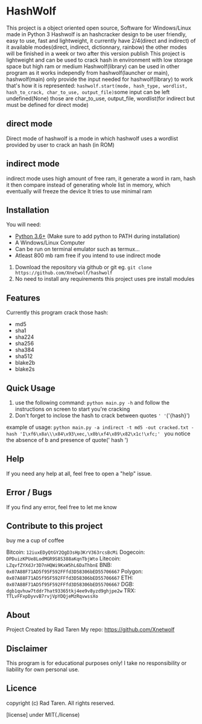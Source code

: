 # HashWolf

This project is a object oriented open source, Software for Windows/Linux made in Python 3 
Hashwolf is an hashcracker design to be user friendly, easy to use, fast and lightweight, it currently have 2/4(direct and indirect) of it available modes(direct, indirect, dictionnary, rainbow)
the other modes will be finished in a week or two after this version publish
This project is lightweight and can be used to crack hash in environment with low storage space but high ram or medium
Hashwolf(library) can be used in other program as it works independly from hashwolf(launcher or main), hashwolf(main) only provide the input needed for hashwolf(library) to work
that's how it is represented:
	`hashwolf.start(mode, hash_type, wordlist, hash_to_crack, char_to_use, output_file)`some input can be left undefined(None) those are char_to_use, output_file, wordlist(for indirect but must be defined for direct mode)

## direct mode
Direct mode of hashwolf is a mode in which hashwolf uses a wordlist provided by user to crack an hash (in ROM)
## indirect mode
indirect mode uses high amount of free ram, it generate a word in ram, hash it then compare instead of generating whole list in memory, which eventually will freeze the device
It tries to use minimal ram

## Installation

You will need:

* [Python 3.6+](https://www.python.org/downloads) (Make sure to add python to PATH during installation)
* A Windows/Linux Computer
* Can be run on terminal emulator such as termux...
* Atleast 800 mb ram free if you intend to use indirect mode

1. Download the repository via github or git eg. `git clone https://github.com/Xnetwolf/hashwolf`
2. No need to install any requirements this project uses pre install modules

## Features

Currently this program crack those hash:

* md5
* sha1
* sha224
* sha256
* sha384
* sha512
* blake2b
* blake2s

## Quick Usage

1. use the following command:
`python main.py -h` and follow the instructions on screen to start you're cracking 
2. Don't forget to inclose the hash to crack between quotes `' '`('{hash}')

example of usage:
`python main.py -a indirect -t md5 -out cracked.txt -hash 'I\xf6\x8a\\\x84\x93\xec,\x0b\xf4\x89\x82\x1c!\xfc;' ` 
you notice the absence of b and presence of quote(' hash ')

## Help

If you need any help at all, feel free to open a "help" issue.

## Error / Bugs

If you find any error, feel free to let me know

## Contribute to this project
buy me a cup of coffee

Bitcoin: `12iuxEDyQtGY2QgD3sHp3KrV363rcsBcMi`
Dogecoin: `DPDuizKPUe8LodMGR9S8S388aKqnTbjWto`
Litecoin: `LZqvfZYXdJr3D7nHQWi9KxW5hL6DaThbnE`
BNB: `0x07A88F71AD5f95F592FFfd3D58306bED55706667`
Polygon: `0x07A88F71AD5f95F592FFfd3D58306bED55706667`
ETH: `0x07A88F71AD5f95F592FFfd3D58306bED55706667`
DGB: `dgb1qvhuw7tddr7hat93365tkj4ee9v8yzd9ghjpe2w`
TRX: `TTLvFFxpDyvvB7rvjVpYDQjeMzRqvwssXo`



## About

Project Created by Rad Taren
My repo:
	https://github.com/Xnetwolf

## Disclaimer

This program is for educational purposes only! I take no responsibility or liability for own personal use.

## Licence 
copyright (c) Rad Taren. All rights reserved.

[license] under MIT(./license)